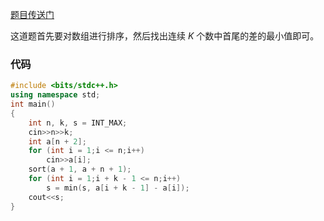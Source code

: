 [题目传送门](https://www.luogu.com.cn/problem/AT4280)

这道题首先要对数组进行排序，然后找出连续 $K$ 个数中首尾的差的最小值即可。

### 代码

```cpp
#include <bits/stdc++.h>
using namespace std;
int main()
{
	int n, k, s = INT_MAX;
	cin>>n>>k;
	int a[n + 2];
	for (int i = 1;i <= n;i++)
	    cin>>a[i];
	sort(a + 1, a + n + 1);
    for (int i = 1;i + k - 1 <= n;i++)
        s = min(s, a[i + k - 1] - a[i]);
    cout<<s;
} 
```
